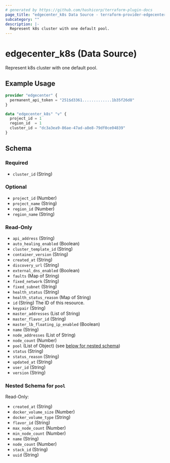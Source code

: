```yaml
---
# generated by https://github.com/hashicorp/terraform-plugin-docs
page_title: "edgecenter_k8s Data Source - terraform-provider-edgecenter"
subcategory: ""
description: |-
  Represent k8s cluster with one default pool.
---
```


# edgecenter_k8s (Data Source)

Represent k8s cluster with one default pool.

## Example Usage

```terraform
provider "edgecenter" {
  permanent_api_token = "251$d3361.............1b35f26d8"
}

data "edgecenter_k8s" "v" {
  project_id = 1
  region_id  = 1
  cluster_id = "dc3a3ea9-86ae-47ad-a8e8-79df0ce04839"
}
```

<!-- schema generated by tfplugindocs -->
## Schema

### Required

- `cluster_id` (String)

### Optional

- `project_id` (Number)
- `project_name` (String)
- `region_id` (Number)
- `region_name` (String)

### Read-Only

- `api_address` (String)
- `auto_healing_enabled` (Boolean)
- `cluster_template_id` (String)
- `container_version` (String)
- `created_at` (String)
- `discovery_url` (String)
- `external_dns_enabled` (Boolean)
- `faults` (Map of String)
- `fixed_network` (String)
- `fixed_subnet` (String)
- `health_status` (String)
- `health_status_reason` (Map of String)
- `id` (String) The ID of this resource.
- `keypair` (String)
- `master_addresses` (List of String)
- `master_flavor_id` (String)
- `master_lb_floating_ip_enabled` (Boolean)
- `name` (String)
- `node_addresses` (List of String)
- `node_count` (Number)
- `pool` (List of Object) (see [below for nested schema](#nestedatt--pool))
- `status` (String)
- `status_reason` (String)
- `updated_at` (String)
- `user_id` (String)
- `version` (String)

<a id="nestedatt--pool"></a>
### Nested Schema for `pool`

Read-Only:

- `created_at` (String)
- `docker_volume_size` (Number)
- `docker_volume_type` (String)
- `flavor_id` (String)
- `max_node_count` (Number)
- `min_node_count` (Number)
- `name` (String)
- `node_count` (Number)
- `stack_id` (String)
- `uuid` (String)


